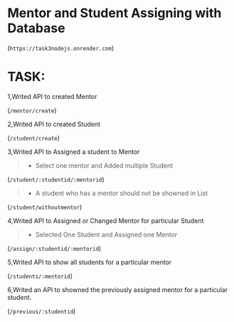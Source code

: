 # Mentor and Student Assigning with Database
(`https://task3nodejs.onrender.com`)
# TASK: 
1,Writed API to created Mentor

(`/mentor/create`)

2,Writed API to created Student

(`/student/create`)

3,Writed API to Assigned a student to Mentor
> * Select one mentor and Added multiple Student 

(`/student/:studentid/:mentorid`)

> * A student who has a mentor should not be showned in List

(`/student/withoutmentor`)

4,Writed API to Assigned or Changed Mentor for particular Student
> * Selected One Student and Assigned one Mentor

(`/assign/:studentid/:mentorid`)

5,Writed API to show all students for a particular mentor

(`/students/:mentorid`)

6,Writed an API to showned the previously assigned mentor for a particular student.

(`/previous/:studentid`)